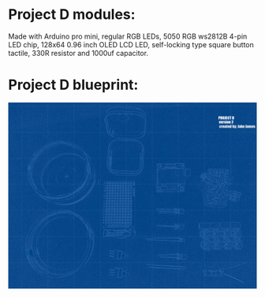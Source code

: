 # Project D modules:
Made with Arduino pro mini, regular RGB LEDs, 5050 RGB ws2812B 4-pin LED chip, 128x64 0.96 inch OLED LCD LED, self-locking type square button tactile, 330R resistor and 1000uf capacitor.
# Project D blueprint:
![Alt text](projectD_update_blueprint.jpg?raw=true "Title")
